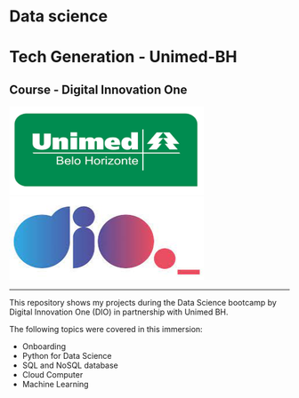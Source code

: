 # Data science
# Tech Generation - Unimed-BH 

## Course - Digital Innovation One 

<img src="https://github.com/raquelcolares/Data-Science_Unimed-BH_DIO/blob/main/unimed-image.png" width="350" height="160">         <img src="https://github.com/raquelcolares/Data-Science_Unimed-BH_DIO/blob/main/dio%20logo.jpg" width="350" height="150" >

-------

This repository shows my projects during the Data Science bootcamp by Digital Innovation One (DIO) in partnership with Unimed BH.

The following topics were covered in this immersion:

* Onboarding
* Python for Data Science
* SQL and NoSQL database
* Cloud Computer
* Machine Learning


